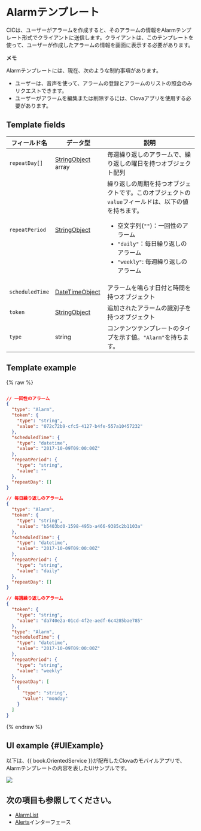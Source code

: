 # Alarmテンプレート
CICは、ユーザーがアラームを作成すると、そのアラームの情報をAlarmテンプレート形式でクライアントに送信します。クライアントは、このテンプレートを使って、ユーザーが作成したアラームの情報を画面に表示する必要があります。

<div class="note">
<p><strong>メモ</strong></p>
<p>Alarmテンプレートには、現在、次のような制約事項があります。</p>
<ul>
  <li>ユーザーは、音声を使って、アラームの登録とアラームのリストの照会のみリクエストできます。</li>
  <li>ユーザーがアラームを編集または削除するには、Clovaアプリを使用する必要があります。</li>
</ul>
</div>

## Template fields

| フィールド名       | データ型    | 説明                     |
|---------------|---------|-----------------------------|
| `repeatDay[]`     | [StringObject](/CIC/References/ContentTemplates/Shared_Objects.md#StringObject) array | 毎週繰り返しのアラームで、繰り返しの曜日を持つオブジェクト配列     |
| `repeatPeriod`  | [StringObject](/CIC/References/ContentTemplates/Shared_Objects.md#StringObject)     | 繰り返しの周期を持つオブジェクトです。このオブジェクトの`value`フィールドは、以下の値を持ちます。<ul><li>空文字列(<code>""</code>)：一回性のアラーム</li><li><code>"daily"</code>：毎日繰り返しのアラーム</li><li><code>"weekly"</code>: 毎週繰り返しのアラーム</li></ul> |
| `scheduledTime` | [DateTimeObject](/CIC/References/ContentTemplates/Shared_Objects.md#DateTimeObject) | アラームを鳴らす日付と時間を持つオブジェクト                         |
| `token`         | [StringObject](/CIC/References/ContentTemplates/Shared_Objects.md#StringObject)     | 追加されたアラームの識別子を持つオブジェクト                            |
| `type`          | string                                                                              | コンテンツテンプレートのタイプを示す値。`"Alarm"`を持ちます。             |

## Template example

{% raw %}

```json

// 一回性のアラーム
{
  "type": "Alarm",
  "token": {
    "type": "string",
    "value": "072c72b9-cfc5-4127-b4fe-557a10457232"
  },
  "scheduledTime": {
    "type": "datetime",
    "value": "2017-10-09T09:00:00Z"
  },
  "repeatPeriod": {
    "type": "string",
    "value": ""
  },
  "repeatDay": []
}

// 毎日繰り返しのアラーム
{
  "type": "Alarm",
  "token": {
    "type": "string",
    "value": "b5403bd0-1598-495b-a466-9385c2b1103a"
  },
  "scheduledTime": {
    "type": "datetime",
    "value": "2017-10-09T09:00:00Z"
  },
  "repeatPeriod": {
    "type": "string",
    "value": "daily"
  },
  "repeatDay": []
}

// 毎週繰り返しのアラーム
{
  "token": {
    "type": "string",
    "value": "da740e2a-01cd-4f2e-aedf-6c4285bae785"
  },
  "type": "Alarm",
  "scheduledTime": {
    "type": "datetime",
    "value": "2017-10-09T09:00:00Z"
  },
  "repeatPeriod": {
    "type": "string",
    "value": "weekly"
  },
  "repeatDay": [
    {
      "type": "string",
      "value": "monday"
    }
  ]
}
```

{% endraw %}

## UI example {#UIExample}

以下は、{{ book.OrientedService }}が配布したClovaのモバイルアプリで、Alarmテンプレートの内容を表したUIサンプルです。

![](/CIC/Resources/Images/Content_Template-Alarm.png)

## 次の項目も参照してください。
* [AlarmList](/CIC/References/ContentTemplates/AlarmList.md)
* [Alerts](/CIC/References/CICInterface/Alerts.md)インターフェース
